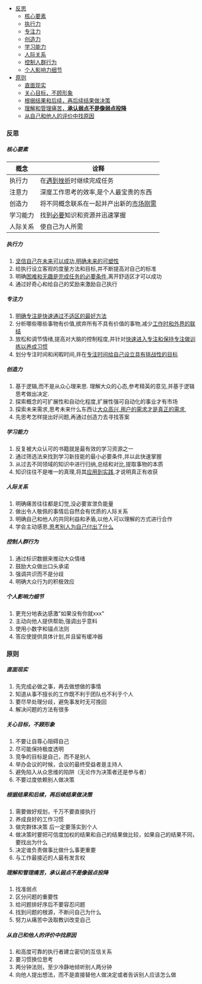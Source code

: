 - [反思](#反思)
    - [核心要素](#核心要素)
    - [执行力](#执行力)
    - [专注力](#专注力)
    - [创造力](#创造力)
    - [学习能力](#学习能力)
    - [人际关系](#人际关系)
    - [控制人群行为](#控制人群行为)
    - [个人影响力细节](#个人影响力细节)
- [原则](#原则)
    - [直面现实](#直面现实)
    - [关心目标，不顾形象](#关心目标不顾形象)
    - [根据结果和后续，再后续结果做决策](#根据结果和后续再后续结果做决策)
    - [理解和管理痛苦，**承认弱点不是像弱点投降**](#理解和管理痛苦承认弱点不是像弱点投降)
    - [从自己和他人的评价中找原因](#从自己和他人的评价中找原因)


### 反思

##### 核心要素

| 概念     | 诠释                                          |
| -------- | --------------------------------------------- |
| 执行力   | 在<u>遇到挫折</u>时继续完成任务               |
| 注意力   | 深度工作思考的效率,是个人最宝贵的东西         |
| 创造力   | 将不同概念联系在一起并产出新的<u>市场刚需</u> |
| 学习能力 | 找到<u>必要</u>知识和资源并迅速掌握           |
| 人际关系 | 使自己为人所需                                |

##### 执行力

1. <u>坚信自己在未来可以成功,明确未来的可塑性</u>
2. 给执行设立客观的度量方法和目标,并不断提高对自己的标准
3. 明确<u>困难和无趣是完成任务的必要条件</u>,离开舒适区才可以成功
4. 通过好奇心和给自己的奖励来激励自己执行

##### 专注力

1. <u>明确专注是快速通过不适区的最好方法</u>
2. 分析哪些哪些事物有价值,摈弃所有不具有价值的事物,减少<u>工作时和外界的联结</u>
3. 放松和调节情绪,提高对大脑的控制程度,并针对<u>快速进入专注和保持专注做训练以养成习惯</u>
4. 划分专注时间和闲暇时间,并在<u>专注时间给自己设立具有挑战性的目标</u>

##### 创造力

1. 基于逻辑,而不是从众心理来思. 理解大众的心态,参考精英的意见,并基于逻辑思考做出决定.
2. 探索概念的可扩展性和自动化程度,扩展性强可自动化的事业才有市场
3. 探索未来需求,思考未来什么东西让<u>大众高兴,用户的需求才是真正的需求</u>,
4. 先思考怎样提出好问题,再通过创造力去寻找答案

##### 学习能力

1. 反复被大众认可的书籍就是最有效的学习资源之一
2. 通过筛选法来找到学习新技能的最小必要条件,并以此快速掌握
3. 从过去不同领域的知识中进行归纳,总结和对比,提取事物的本质
4. 知识往往不是唯一的真理,将其<u>应用到实践</u>,才说明真正有收获

##### 人际关系

1. 明确痛苦往往都是幻觉,没必要宣泄负能量
2. 做出令人敬佩的事情后自然会有优质的人际关系
3. 明确自己和他人的共同利益和矛盾,以他人可以理解的方式进行合作
4. 学会主动感恩,<u>思考别人为自己付出了什么</u>

##### 控制人群行为

1. 通过标识数据来推动大众情绪
2. 鼓励大众做出口头承诺
3. 强调共识而不是分歧
4. 明确大众行为的积极效应

##### 个人影响力细节

1. 更充分地表达感激"如果没有你就xxx"
2. 主动向他人提供帮助,强调出乎意料
3. 使用小数字和锚点法则
4. 答应使提供具体计划,并且留有缓冲器

### 原则

##### 直面现实   

   1. 先完成必做之事，再去做想做的事情 
   2. 知道从事不擅长的工作既不利于团队也不利于个人
   3. 要尽早处理分歧，避免事发时无可挽回
   4. 解决问题的方法有很多
   
##### 关心目标，不顾形象

   1. 不要让自尊心阻碍自己
   2. 尽可能保持极度透明
   3. 竞争的目标是自己，而不是别人
   4. 举办会议的时候，会议的最终受益者是主持人
   5. 避免陷入从众思维的陷阱（无论作为决策者还是参与者）
   6. 不要过度依赖别人做决策
   
##### 根据结果和后续，再后续结果做决策

   1. 需要做好规划，千万不要直接执行
   2. 养成良好的工作习惯
   3. 做完群体决策                后一定要落实到个人
   4. 做决策时要把可信度加权的结果和自己的结果做比较，如果自己的结果不同，要找出为什么
   5. 决定谁负责做事比做什么事更重要
   6. 与工作最接近的人最有发言权
   
##### 理解和管理痛苦，**承认弱点不是像弱点投降**

   1. 找准弱点
   2. 区分问题的重要性
   3. 给问题排好序后不要容忍问题
   4. 找到问题的根源，不断问自己为什么
   5. 努力从痛苦中汲取教训改变自己 
   
##### 从自己和他人的评价中找原因

   1. 和高度可靠的执行者建立密切的互信关系
   2. 要习惯换位思考
   3. 两分钟法则，至少冷静地倾听别人两分钟
   4. 向他人提出想法，而不是直接替他人做决定或者告诉别人应该怎么做
      